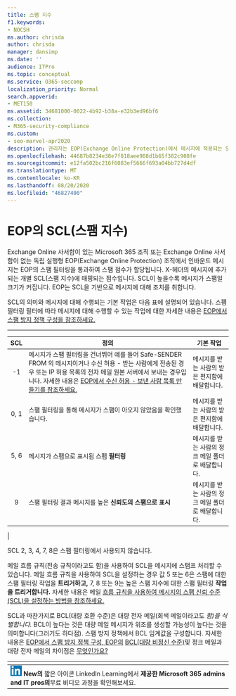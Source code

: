```yaml
---
title: 스팸 지수
f1.keywords:
- NOCSH
ms.author: chrisda
author: chrisda
manager: dansimp
ms.date: ''
audience: ITPro
ms.topic: conceptual
ms.service: O365-seccomp
localization_priority: Normal
search.appverid:
- MET150
ms.assetid: 34681000-0022-4b92-b38a-e32b3ed96bf6
ms.collection:
- M365-security-compliance
ms.custom:
- seo-marvel-apr2020
description: 관리자는 EOP(Exchange Online Protection)에서 메시지에 적용되는 SCL(스팸 지수)에 대해 자세히 알아보할 수 있습니다.
ms.openlocfilehash: 44687b8234e38e7f818aee908d1b65f382c908fe
ms.sourcegitcommit: e12fa502bc216f6083ef5666f693a04bb727d4df
ms.translationtype: MT
ms.contentlocale: ko-KR
ms.lasthandoff: 08/20/2020
ms.locfileid: "46827400"
---
```

# <a name="spam-confidence-level-scl-in-eop"></a>EOP의 SCL(스팸 지수)

Exchange Online 사서함이 있는 Microsoft 365 조직 또는 Exchange Online 사서함이 없는 독립 실행형 EOP(Exchange Online Protection) 조직에서 인바운드 메시지는 EOP의 스팸 필터링을 통과하여 스팸 점수가 할당됩니다. X-헤더의 메시지에 추가되는 개별 SCL(스팸 지수)에 매핑되는 점수입니다. SCL이 높을수록 메시지가 스팸일 크기가 커집니다. EOP는 SCL을 기반으로 메시지에 대해 조치를 취합니다.

SCL의 의미와 메시지에 대해 수행되는 기본 작업은 다음 표에 설명되어 있습니다. 스팸 필터링 필터에 따라 메시지에 대해 수행할 수 있는 작업에 대한 자세한 내용은 [EOP에서 스팸 방지 정책 구성을 참조하세요.](configure-your-spam-filter-policies.md)

****

|SCL|정의|기본 작업|
|:---:|---|---|
|-1|메시지가 스팸 필터링을 건너뛰어 예를 들어 Safe-SENDER FROM 의 메시지이거나 수신 허용 - 받는 사람에게 전송된 경우 또는 IP 허용 목록의 전자 메일 원본 서버에서 보내는 경우입니다. 자세한 내용은 [EOP에서 수신 허용 - 보낸 사람 목록 만들기를 참조하세요.](create-safe-sender-lists-in-office-365.md)|메시지를 받는 사람의 받은 편지함에 배달합니다.|
|0, 1|스팸 필터링을 통해 메시지가 스팸이 아오지 않았음을 확인했습니다.|메시지를 받는 사람의 받은 편지함에 배달합니다.|
|5, 6|메시지가 스팸으로 표시됨 스팸 **필터링**|메시지를 받는 사람의 정크 메일 폴더로 배달합니다.|
|9 |스팸 필터링 결과 메시지를 높은 **신뢰도의 스팸으로 표시**|메시지를 받는 사람의 정크 메일 폴더로 배달합니다.|
|

SCL 2, 3, 4, 7, 8은 스팸 필터링에서 사용되지 않습니다.

메일 흐름 규칙(전송 규칙이라고도 함)을 사용하여 SCL을 메시지에 스탬프 처리할 수 있습니다. 메일 흐름 규칙을 사용하여 SCL을 설정하는 경우 값 5 또는 6은 스팸에 대한 스팸 필터링 작업을 **트리거하고,** 7, 8 또는 9는 높은 스팸 지수에 대한 스팸 필터링 **작업을 트리거합니다.** 자세한 내용은 메일 [흐름 규칙을 사용하여 메시지의 스팸 신뢰 수준(SCL)을 설정하는 방법을 참조하세요.](use-mail-flow-rules-to-set-the-spam-confidence-level-scl-in-messages.md)

SCL과 마찬가지로 BCL(대량 호환 수준)은 대량 전자 메일(회색 메일이라고도 _함)을 식별합니다._ BCL이 높다는 것은 대량 메일 메시지가 위조를 생성할 가능성이 높다는 것을 의미합니다(그러기도 하다점). 스팸 방지 정책에서 BCL 임계값을 구성합니다. 자세한 내용은 [EOP에서 스팸 방지 정책 구성, EOP의](configure-your-spam-filter-policies.md) [BCL(대량 비정신 수준)](bulk-complaint-level-values.md)및 정크 메일과 대량 전자 메일의 차이점은 [무엇인가요?](what-s-the-difference-between-junk-email-and-bulk-email.md)

|<!-- -->|
|---|
|![LinkedIn Learning ](../../media/eac8a413-9498-4220-8544-1e37d1aaea13.png) **New의** 짧은 아이콘 LinkedIn Learning에서 **제공한 Microsoft 365 admins and IT pros의**무료 비디오 과정을 확인해보세요.|
